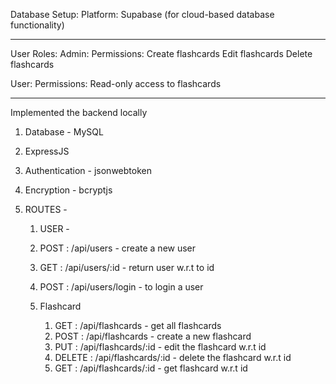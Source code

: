 Database Setup:
  Platform:
    Supabase (for cloud-based database functionality)

-------------------------------------------------

User Roles:
Admin:
  Permissions:
    Create flashcards
    Edit flashcards
    Delete flashcards

User:
  Permissions:
    Read-only access to flashcards

-------------------------------------------------

Implemented the backend locally 
1. Database - MySQL
2. ExpressJS
3. Authentication - jsonwebtoken
4. Encryption - bcryptjs


5. ROUTES -
   1. USER - 
     1. POST :  /api/users  - create a new user
     2. GET : /api/users/:id - return user w.r.t to id
     3. POST : /api/users/login - to login a user

   2. Flashcard
      1. GET : /api/flashcards - get all flashcards
      2. POST : /api/flashcards - create a new flashcard
      3. PUT : /api/flashcards/:id - edit the flashcard w.r.t id
      4. DELETE : /api/flashcards/:id - delete the flashcard w.r.t id
      5. GET : /api/flashcards/:id - get flashcard w.r.t id



  
      
